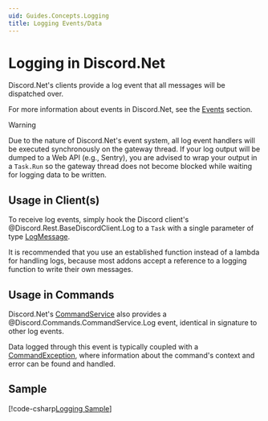 ```yaml
---
uid: Guides.Concepts.Logging
title: Logging Events/Data
---
```


# Logging in Discord.Net

Discord.Net's clients provide a log event that all messages will be
dispatched over.

For more information about events in Discord.Net, see the [Events]
section.

[Events]: xref:Guides.Concepts.Events

> [!WARNING]
> Due to the nature of Discord.Net's event system, all log event
> handlers will be executed synchronously on the gateway thread. If your
> log output will be dumped to a Web API (e.g., Sentry), you are advised
> to wrap your output in a `Task.Run` so the gateway thread does not
> become blocked while waiting for logging data to be written.

## Usage in Client(s)

To receive log events, simply hook the Discord client's @Discord.Rest.BaseDiscordClient.Log
to a `Task` with a single parameter of type [LogMessage].

It is recommended that you use an established function instead of a
lambda for handling logs, because most addons accept a reference
to a logging function to write their own messages.

[LogMessage]: xref:Discord.LogMessage

## Usage in Commands

Discord.Net's [CommandService] also provides a @Discord.Commands.CommandService.Log
event, identical in signature to other log events.

Data logged through this event is typically coupled with a
[CommandException], where information about the command's context
and error can be found and handled.

[CommandService]: xref:Discord.Commands.CommandService
[CommandException]: xref:Discord.Commands.CommandException

## Sample

[!code-csharp[Logging Sample](samples/logging.cs)]
